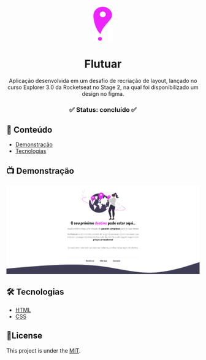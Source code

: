<p align="center"><img src="readme/Favicon.svg" width="50px"></p>

<div align="center">
	<h1 align="center">Flutuar</h1>
	<p align="center">Aplicação desenvolvida em um desafio de recriação de layout, lançado no curso Explorer 3.0 da Rocketseat no Stage 2, na qual foi disponibilizado um design no figma.</p>
</div>
<h3  align="center">
		✅ Status: concluído ✅
</h3>

## :page_facing_up: Conteúdo

- [Demonstração](#tv-demonstração)
- [Tecnologias](#hammer_and_wrench-tecnologias)

## :tv: Demonstração

<p align="center">
  <img alt="Demonstração" src="readme/demo.png" width="800">
</p>

## :hammer_and_wrench: Tecnologias

- [HTML](https://developer.mozilla.org/pt-BR/docs/Web/HTML)
- [CSS](https://developer.mozilla.org/pt-BR/docs/Web/CSS)

</div>

## 📕License

This project is under the [MIT](./LICENSE).
